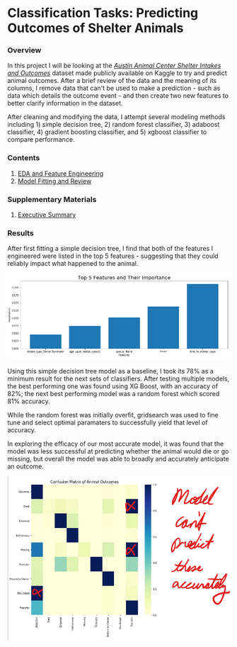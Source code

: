 
# Classification Tasks:  Predicting Outcomes of Shelter Animals

### Overview

In this project I will be looking at the [*Austin Animal Center Shelter Intakes and Outcomes*](https://www.kaggle.com/aaronschlegel/austin-animal-center-shelter-intakes-and-outcomes) dataset made publicly available on Kaggle to try and predict animal outcomes. After a brief review of the data and the meaning of its columns, I remove data that can't be used to make a prediction - such as data which details the outcome event - and then create two new features to better clarify information in the dataset.

After cleaning and modifying the data, I attempt several modeling methods including 1) simple decision tree, 2) random forest classifier, 3) adaboost classifier, 4) gradient boosting classifier, and 5) xgboost classifier to compare performance.

### Contents

1. [EDA and Feature Engineering](/EDA.ipynb)
2. [Model Fitting and Review](/Model%20Fitting%20and%20Review.ipynb)

### Supplementary Materials

1. [Executive Summary](/Executive%20Summary.pdf)

### Results

After first fitting a simple decision tree, I find that both of the features I engineered were listed in the top 5 features - suggesting that they could reliably impact what happened to the animal.

![.](/1.PNG)

Using this simple decision tree model as a baseline, I took its 78% as a minimum result for the next sets of classifiers. After testing multiple models, the best performing one was found using XG Boost, with an accuracy of 82%; the next best performing model was a random forest which scored 81% accuracy.

While the random forest was initially overfit, gridsearch was used to fine tune and select optimal paramaters to successfully yield that level of accuracy.

In exploring the efficacy of our most accurate model, it was found that the model was less successful at predicting whether the animal would die or go missing, but overall the model was able to broadly and accurately anticipate an outcome.

![.](/3.png)

